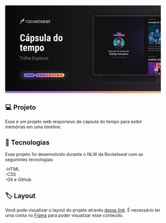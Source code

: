 <p align="center">
  <img src=".github/preview.png" alt="demonstração do projeto width="100%" />
</p>

## 💻 Projeto
Esse é um projeto web responsivo de cápsula do tempo para exibir memórias em uma timeline.

## 🚀 Tecnologias
Esse projeto foi desenvolvido durante o NLW da Rocketseat com as segunintes tecnologias:

-HTML <br>
-CSS <br>
-Git e Github <br>

## 🏷 Layout
Você pode visualizar o layout do projeto através 
[desse link](https://www.figma.com/file/IGS3EYO1gR9AkBJtaR7ZiC/C%C3%A1psula-do-tempo-%E2%80%A2-Trilha-Explorer-c%C3%B3pia?type=design&node-id=306%3A84&t=dR92JVImUox4EOW5-1).
É necessário ter uma conta no [Figma](https://www.figma.com) para poder visualizar esse conteúdo.
